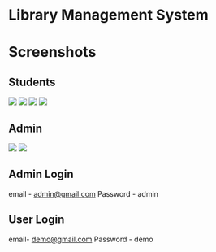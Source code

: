 # Library Management System

# Screenshots

## Students
<img src="https://user-images.githubusercontent.com/72748315/179929983-c25d852c-0f5c-4319-a095-73b0b6bff19f.png">
<img src="https://user-images.githubusercontent.com/72748315/179931190-a7520afc-c463-4b1f-9ed9-498849fdc1d5.png">
<img src="https://user-images.githubusercontent.com/72748315/179931354-65088b7d-bca6-4c3d-89fb-1a94c093dbbd.png">
<img src="https://user-images.githubusercontent.com/72748315/179931772-e8179bfd-dc39-4fbc-b13d-0a788c213e6a.png">

## Admin
<img src="https://user-images.githubusercontent.com/72748315/179931989-f2521673-2141-426d-a855-05df2df4c168.png">
<img src="https://user-images.githubusercontent.com/72748315/179932166-0945f3f4-f129-459e-aa01-8bf98ace2326.png">

## Admin Login
email - admin@gmail.com
Password - admin

## User Login
email- demo@gmail.com
Password - demo

